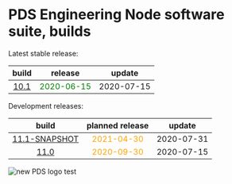
PDS Engineering Node software suite, builds
===========================================


Latest stable release:  

|build|release|update|
| :---: | :---: | :---: |
|[10.1](./10.1)|<span style="color:green">2020-06-15</span>|2020-07-15|
  


Development releases:  

|build|planned release|update|
| :---: | :---: | :---: |
|[11.1-SNAPSHOT](./11.1-SNAPSHOT)|<span style="color:orange">2021-04-30</span>|2020-07-31|
|[11.0](./11.0)|<span style="color:orange">2020-09-30</span>|2020-07-15|
  
![new PDS logo test](https://nasa-pds.github.io/pdsen-corral/images/logo.png)